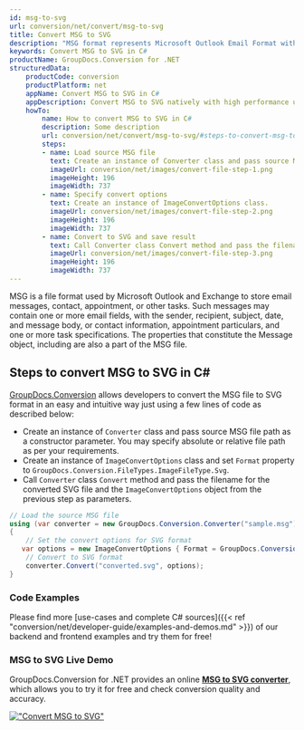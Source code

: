 ```yaml
---
id: msg-to-svg
url: conversion/net/convert/msg-to-svg
title: Convert MSG to SVG
description: "MSG format represents Microsoft Outlook Email Format with .msg extension. Learn how to convert MSG to SVG file programmatically in C# language using GroupDocs.Conversion for .NET library."
keywords: Convert MSG to SVG in C#
productName: GroupDocs.Conversion for .NET
structuredData:
    productCode: conversion
    productPlatform: net
    appName: Convert MSG to SVG in C#
    appDescription: Convert MSG to SVG natively with high performance using C# language and server side GroupDocs.Conversion for .NET APIs, without the use of any software like Microsoft or Open Office.
    howTo:
        name: How to convert MSG to SVG in C# 
        description: Some description
        url: conversion/net/convert/msg-to-svg/#steps-to-convert-msg-to-svg-in-c
        steps:
        - name: Load source MSG file 
          text: Create an instance of Converter class and pass source MSG file path as a constructor parameter. You may specify absolute or relative file path as per your requirements. 
          imageUrl: conversion/net/images/convert-file-step-1.png
          imageHeight: 196
          imageWidth: 737
        - name: Specify convert options 
          text: Create an instance of ImageConvertOptions class.
          imageUrl: conversion/net/images/convert-file-step-2.png
          imageHeight: 196
          imageWidth: 737
        - name: Convert to SVG and save result 
          text: Call Converter class Convert method and pass the filename for the converted HTML file and the ImageConvertOptions object from the previous step as parameters.
          imageUrl: conversion/net/images/convert-file-step-3.png
          imageHeight: 196
          imageWidth: 737
---
```


MSG is a file format used by Microsoft Outlook and Exchange to store email messages, contact, appointment, or other tasks. Such messages may contain one or more email fields, with the sender, recipient, subject, date, and message body, or contact information, appointment particulars, and one or more task specifications. The properties that constitute the Message object, including are also a part of the MSG file.

## Steps to convert MSG to SVG in C#

[GroupDocs.Conversion](https://products.groupdocs.com/conversion/net) allows developers to convert the MSG file to SVG format in an easy and intuitive way just using a few lines of code as described below:

* Create an instance of `Converter` class and pass source MSG file path as a constructor parameter. You may specify absolute or relative file path as per your requirements. 
* Create an instance of `ImageConvertOptions` class and set `Format` property to `GroupDocs.Conversion.FileTypes.ImageFileType.Svg`.
* Call `Converter` class `Convert` method and pass the filename for the converted SVG file and the `ImageConvertOptions` object from the previous step as parameters.

```csharp
// Load the source MSG file
using (var converter = new GroupDocs.Conversion.Converter("sample.msg"))
{
    // Set the convert options for SVG format
   var options = new ImageConvertOptions { Format = GroupDocs.Conversion.FileTypes.ImageFileType.Svg };
    // Convert to SVG format
    converter.Convert("converted.svg", options);
}
```

### Code Examples

Please find more [use-cases and complete C# sources]({{< ref "conversion/net/developer-guide/examples-and-demos.md" >}}) of our backend and frontend examples and try them for free!

### MSG to SVG Live Demo

GroupDocs.Conversion for .NET provides an online [**MSG to SVG converter**](https://products.groupdocs.app/conversion/msg-to-svg), which allows you to try it for free and check conversion quality and accuracy.

[!["Convert MSG to SVG"](conversion/net/images/convert-to-svg/convert-msg-to-svg.png)](https://products.groupdocs.app/conversion/msg-to-svg)